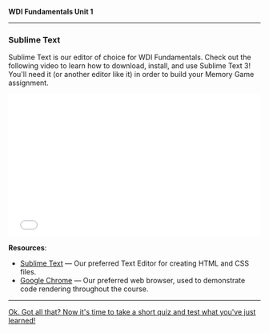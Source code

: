 **WDI Fundamentals Unit 1**

---

### Sublime Text 

Sublime Text is our editor of choice for WDI Fundamentals. Check out the following video to learn how to download, install, and use Sublime Text 3! You'll need it (or another editor like it) in order to build your Memory Game assignment.

<div class="wistia_responsive_padding" style="padding:56.25% 0 0 0;position:relative;"><div class="wistia_responsive_wrapper" style="height:100%;left:0;position:absolute;top:0;width:100%;"><iframe src="//fast.wistia.net/embed/iframe/weu4rtct39?seo=false&videoFoam=true" allowtransparency="true" frameborder="0" scrolling="no" class="wistia_embed" name="wistia_embed" allowfullscreen mozallowfullscreen webkitallowfullscreen oallowfullscreen msallowfullscreen width="100%" height="100%"></iframe></div></div>
<script src="//fast.wistia.net/assets/external/E-v1.js" async></script>

**Resources**:

* [Sublime Text](https://www.sublimetext.com/3) — Our preferred Text Editor for creating HTML and CSS files.
* [Google Chrome](http://www.google.com/chrome/) — Our preferred web browser, used to demonstrate code rendering throughout the course.

---

[Ok. Got all that? Now it's time to take a short quiz and test what you've just learned!](04_quiz.md)

